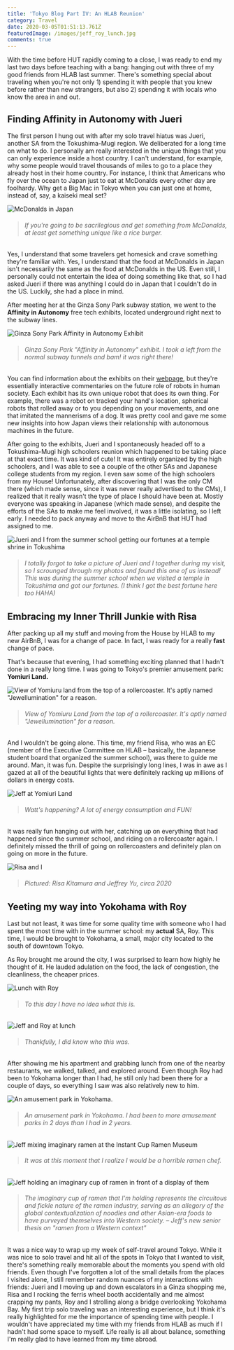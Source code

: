```yaml
---
title: 'Tokyo Blog Part IV: An HLAB Reunion'
category: Travel
date: 2020-03-05T01:51:13.761Z
featuredImage: /images/jeff_roy_lunch.jpg
comments: true
---
```

With the time before HUT rapidly coming to a close, I was ready to end my last two days before teaching with a bang: hanging out with three of my good friends from HLAB last summer. There's something special about traveling when you're not only 1) spending it with people that you knew before rather than new strangers, but also 2) spending it with locals who know the area in and out. 

## Finding Affinity in Autonomy with Jueri

The first person I hung out with after my solo travel hiatus was Jueri, another SA from the Tokushima-Mugi region. We deliberated for a long time on what to do. I personally am really interested in the unique things that you can only experience inside a host country. I can't understand, for example, why some people would travel thousands of miles to go to a place they already host in their home country. For instance, I think that Americans who fly over the ocean to Japan just to eat at McDonalds every other day are foolhardy. Why get a Big Mac in Tokyo when you can just one at home, instead of, say, a kaiseki meal set? 

![McDonalds in Japan](/images/mcdonalds_japan.jpg)

> ###### *If you're going to be sacrilegious and get something from McDonalds, at least get something unique like a rice burger.*

Yes, I understand that some travelers get homesick and crave something they're familiar with. Yes, I understand that the food at McDonalds in Japan isn't necessarily the same as the food at McDonalds in the US. Even still, I personally could not entertain the idea of doing something like that, so I had asked Jueri if there was anything I could do in Japan that I couldn't do in the US. Luckily, she had a place in mind.

After meeting her at the Ginza Sony Park subway station, we went to the **Affinity in Autonomy** free tech exhibits, located underground right next to the subway lines.

![Ginza Sony Park Affinity in Autonomy Exhibit](/images/ginza_sony_park.jpg)

> ###### *Ginza Sony Park "Affinity in Autonomy" exhibit. I took a left from the normal subway tunnels and bam! it was right there!*

You can find information about the exhibits on their [webpage](https://www.ginzasonypark.jp/e/program/020/), but they're essentially interactive commentaries on the future role of robots in human society. Each exhibit has its own unique robot that does its own thing. For example, there was a robot on tracked your hand's location, spherical robots that rolled away or to you depending on your movements, and one that imitated the mannerisms of a dog. It was pretty cool and gave me some new insights into how Japan views their relationship with autonomous machines in the future.

After going to the exhibits, Jueri and I spontaneously headed off to a Tokushima-Mugi high schoolers reunion which happened to be taking place at that exact time. It was kind of cute! It was entirely organized by the high schoolers, and I was able to see a couple of the other SAs and Japanese college students from my region. I even saw some of the high schoolers from my House! Unfortunately, after discovering that I was the only CM there (which made sense, since it was never really advertised to the CMs), I realized that it really wasn't the type of place I should have been at. Mostly everyone was speaking in Japanese (which made sense), and despite the efforts of the SAs to make me feel involved, it was a little isolating, so I left early. I needed to pack anyway and move to the AirBnB that HUT had assigned to me.

![Jueri and I from the summer school getting our fortunes at a temple shrine in Tokushima](/images/jueri_and_jeff.jpg)

> ###### *I totally forgot to take a picture of Jueri and I together during my visit, so I scrounged through my photos and found this one of us instead! This was during the summer school when we visited a temple in Tokushima and got our fortunes. (I think I got the best fortune here too HAHA)*

## Embracing my Inner Thrill Junkie with Risa

After packing up all my stuff and moving from the House by HLAB to my new AirBnB, I was for a change of pace. In fact, I was ready for a really **fast** change of pace.

That's because that evening, I had something exciting planned that I hadn't done in a really long time. I was going to Tokyo's premier amusement park: **Yomiuri Land.**

![View of Yomiuru land from the top of a rollercoaster. It's aptly named "Jewellumination" for a reason.](/images/yomiuri_land_view.jpg)

> ###### *View of Yomiuru Land from the top of a rollercoaster. It's aptly named "Jewellumination" for a reason.*

And I wouldn't be going alone. This time, my friend Risa, who was an EC (member of the Executive Committee on HLAB – basically, the Japanese student board that organized the summer school), was there to guide me around. Man, it was fun. Despite the surprisingly long lines, I was in awe as I gazed at all of the beautiful lights that were definitely racking up millions of dollars in energy costs.

![Jeff at Yomiuri Land](/images/jeff_yomiuri_land.jpg)

> ###### *Watt's happening? A lot of energy consumption and FUN!*

It was really fun hanging out with her, catching up on everything that had happened since the summer school, and riding on a rollercoaster again. I definitely missed the thrill of going on rollercoasters and definitely plan on going on more in the future.

![Risa and I ](/images/risa_and_jeff.jpg)

> ###### *Pictured: Risa Kitamura and Jeffrey Yu, circa 2020*

## Yeeting my way into Yokohama with Roy

Last but not least, it was time for some quality time with someone who I had spent the most time with in the summer school: my **actual** SA, Roy. This time, I would be brought to Yokohama, a small, major city located to the south of downtown Tokyo.

As Roy brought me around the city, I was surprised to learn how highly he thought of it. He lauded adulation on the food, the lack of congestion, the cleanliness, the cheaper prices. 

![Lunch with Roy](/images/roy_yokohama_lunch.jpg)

> ###### *To this day I have no idea what this is.*

![Jeff and Roy at lunch](/images/jeff_roy_lunch.jpg)

> ###### *Thankfully, I did know who this was.*

After showing me his apartment and grabbing lunch from one of the nearby restaurants, we walked, talked, and explored around. Even though Roy had been to Yokohama longer than I had, he still only had been there for a couple of days, so everything I saw was also relatively new to him.

![An amusement park in Yokohama.](/images/yokohama_amusement_park.jpg)

> ###### *An amusement park in Yokohama. I had been to more amusement parks in 2 days than I had in 2 years.*

![Jeff mixing imaginary ramen at the Instant Cup Ramen Museum](/images/jeff_ramen_museum.jpg)

> ###### *It was at this moment that I realize I would be a horrible ramen chef.*

![Jeff holding an imaginary cup of ramen in front of a display of them](/images/jeff_ramen_museum_display.jpg)

> ###### *The imaginary cup of ramen that I'm holding represents the circuitous and fickle nature of the ramen industry, serving as an allegory of the global contextualization of noodles and other Asian-era foods to have purveyed themselves into Western society. – Jeff's new senior thesis on "ramen from a Western context"*

It was a nice way to wrap up my week of self-travel around Tokyo. While it was nice to solo travel and hit all of the spots in Tokyo that I wanted to visit, there's something really memorable about the moments you spend with old friends. Even though I've forgotten a lot of the small details from the places I visited alone, I still remember random nuances of my interactions with friends: Jueri and I moving up and down escalators in a Ginza shopping me, Risa and I rocking the ferris wheel booth accidentally and me almost crapping my pants, Roy and I strolling along a bridge overlooking Yokohama Bay. My first trip solo traveling was an interesting experience, but I think it's really highlighted for me the importance of spending time with people. I wouldn't have appreciated my time with my friends from HLAB as much if I hadn't had some space to myself. Life really is all about balance, something I'm really glad to have learned from my time abroad.